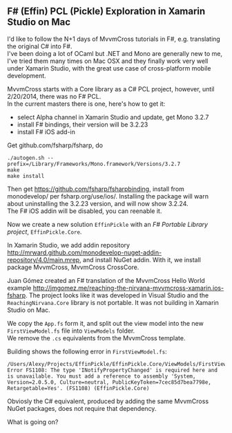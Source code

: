 ﻿F# (Effin) PCL (Pickle) Exploration in Xamarin Studio on Mac
------------------------------------------------------------

I'd like to follow the N+1 days of MvvmCross tutorials in F#, e.g. translating the original C# into F#.  
I've been doing a lot of OCaml but .NET and Mono are generally new to me, I've tried them many times on Mac OSX
and they finally work very well under Xamarin Studio, with the great use case of cross-platform mobile development.

MvvmCross starts with a Core library as a C# PCL project, however, until 2/20/2014, there was no F# PCL.  
In the current masters there is one, here's how to get it:

- select Alpha channel in Xamarin Studio and update, get Mono 3.2.7
- install F# bindings, their version will be 3.2.23
- install F# iOS add-in

Get github.com/fsharp/fsharp, do

    ./autogen.sh --prefix=/Library/Frameworks/Mono.framework/Versions/3.2.7
    make
    make install

Then get <https://github.com/fsharp/fsharpbinding>, install from monodevelop/ per fsharp.org/use/ios/.
Installing the package will warn about uninstalling the 3.2.23 version, and will now show 3.2.24.  
The F# iOS addin will be disabled, you can reenable it.

Now we create a new solution `EffinPickle` with an _F# Portable Library project_, `EffinPickle.Core`.

In Xamarin Studio, we add addin repository <http://mrward.github.com/monodevelop-nuget-addin-repository/4.0/main.mrep>, 
and install NuGet addin.  With it, we install package MvvmCross, MvvmCross CrossCore.

Juan Gómez created an F# translation of the MvvmCross Hello World example 
<http://jmgomez.me/reaching-the-nirvana-mvvmcross-xamarin.ios-fsharp>.
The project looks like it was developed in Visual Studio and the `ReachingNirvana.Core` library is not portable.  It was not building in Xamarin Studio on Mac.

We copy the `App.fs` form it, and split out the view model into the new `FirstViewModel.fs` file into `ViewModels` folder.  
We remove the `.cs` equivalents from the MvvmCross template.

Building shows the following error in `FirstViewModel.fs`:

    /Users/Alexy/Projects/EffinPickle/EffinPickle.Core/ViewModels/FirstViewModel.fs(6,6): Error FS1108: The type 'INotifyPropertyChanged' is required here and is unavailable. You must add a reference to assembly 'System, Version=2.0.5.0, Culture=neutral, PublicKeyToken=7cec85d7bea7798e, Retargetable=Yes'. (FS1108) (EffinPickle.Core)

Obviosly the C# equivalent, produced by adding the same MvvmCross NuGet packages, does not require that dependency.

What is going on?
